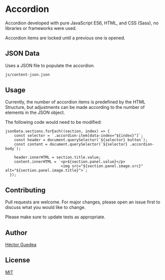 # Accordion

Accordion developed with pure JavaScript ES6, HTML, and CSS (Sass), no libraries or frameworks were used.

Accordion items are locked until a previous one is opened.

## JSON Data

Uses a JSON file to populate the accordion.

```bash
js/content-json.json
```

## Usage

Currently, the number of accordion items is predefined by the HTML Structure, but adjustments can be made according to the number of elements in the JSON object.

The following code would need to be modified:

```
jsonData.sections.forEach((section, index) => {
    const selector = `.accordion-item[data-index="${index}"]`;
    const header = document.querySelector(`${selector} button`);
    const content = document.querySelector(`${selector} .accordion-body`);

    header.innerHTML = section.title.value;
    content.innerHTML = `<p>${section.panel.value}</p>
                         <img src="${section.panel.image.src}" alt="${section.panel.image.title}">`;
  });

```

## Contributing

Pull requests are welcome. For major changes, please open an issue first
to discuss what you would like to change.

Please make sure to update tests as appropriate.


## Author

[Héctor Guedea](https://hectorguedea.com)

## License

[MIT](https://choosealicense.com/licenses/mit/)